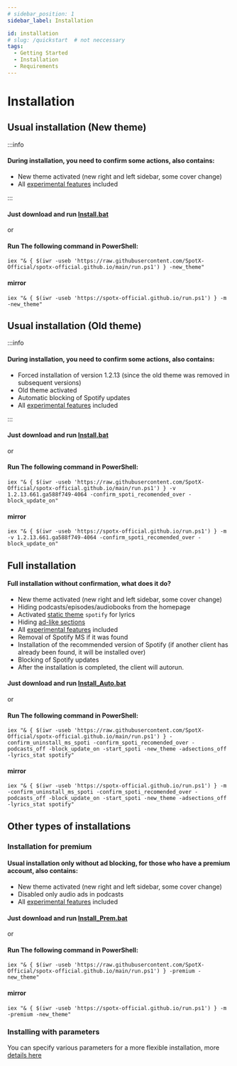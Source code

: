 ```yaml
---
# sidebar_position: 1
sidebar_label: Installation

id: installation
# slug: /quickstart  # not neccessary
tags:
  - Getting Started
  - Installation
  - Requirements
---
```


# Installation

## Usual installation (New theme)

:::info

#### During installation, you need to confirm some actions, also contains:

- New theme activated (new right and left sidebar, some cover change)
- All [experimental features](https://github.com/SpotX-Official/SpotX/discussions/50) included

:::

#### Just download and run [Install.bat](https://raw.githack.com/amd64fox/SpotX/main/Install_New_theme.bat)

or

#### Run The following command in PowerShell:

```source-powershell
iex "& { $(iwr -useb 'https://raw.githubusercontent.com/SpotX-Official/spotx-official.github.io/main/run.ps1') } -new_theme"
```

#### mirror

```source-powershell
iex "& { $(iwr -useb 'https://spotx-official.github.io/run.ps1') } -m -new_theme"
```

## Usual installation (Old theme)

:::info

#### During installation, you need to confirm some actions, also contains:

- Forced installation of version 1.2.13 (since the old theme was removed in subsequent versions)
- Old theme activated
- Automatic blocking of Spotify updates
- All [experimental features](https://github.com/SpotX-Official/SpotX/discussions/50) included

:::

#### Just download and run [Install.bat](https://raw.githack.com/amd64fox/SpotX/main/Install_Old_theme.bat)

or

#### Run The following command in PowerShell:

```source-powershell
iex "& { $(iwr -useb 'https://raw.githubusercontent.com/SpotX-Official/spotx-official.github.io/main/run.ps1') } -v 1.2.13.661.ga588f749-4064 -confirm_spoti_recomended_over -block_update_on"
```

#### mirror

```source-powershell
iex "& { $(iwr -useb 'https://spotx-official.github.io/run.ps1') } -m -v 1.2.13.661.ga588f749-4064 -confirm_spoti_recomended_over -block_update_on"
```

## Full installation

#### Full installation without confirmation, what does it do?

- New theme activated (new right and left sidebar, some cover change)
- Hiding podcasts/episodes/audiobooks from the homepage
- Activated [static theme](https://github.com/SpotX-Official/SpotX/discussions/50#discussioncomment-4096066) `spotify` for lyrics
- Hiding [ad-like sections](https://github.com/SpotX-Official/SpotX/discussions/50#discussioncomment-4478943)
- All [experimental features](https://github.com/SpotX-Official/SpotX/discussions/50) included
- Removal of Spotify MS if it was found
- Installation of the recommended version of Spotify (if another client has already been found, it will be installed over)
- Blocking of Spotify updates
- After the installation is completed, the client will autorun.

#### Just download and run [Install_Auto.bat](https://raw.githack.com/amd64fox/SpotX/main/scripts/Install_Auto.bat)

or

#### Run The following command in PowerShell:

```source-powershell
iex "& { $(iwr -useb 'https://raw.githubusercontent.com/SpotX-Official/spotx-official.github.io/main/run.ps1') } -confirm_uninstall_ms_spoti -confirm_spoti_recomended_over -podcasts_off -block_update_on -start_spoti -new_theme -adsections_off -lyrics_stat spotify"
```

#### mirror

```source-powershell
iex "& { $(iwr -useb 'https://spotx-official.github.io/run.ps1') } -m -confirm_uninstall_ms_spoti -confirm_spoti_recomended_over -podcasts_off -block_update_on -start_spoti -new_theme -adsections_off -lyrics_stat spotify"
```

## Other types of installations

### Installation for premium

#### Usual installation only without ad blocking, for those who have a premium account, also contains:

-   New theme activated (new right and left sidebar, some cover change)
-   Disabled only audio ads in podcasts
-   All [experimental features](https://github.com/SpotX-Official/SpotX/discussions/50) included

#### Just download and run [Install_Prem.bat](https://raw.githack.com/amd64fox/SpotX/main/scripts/Install_Prem.bat)

or

#### Run The following command in PowerShell:

```source-powershell
iex "& { $(iwr -useb 'https://raw.githubusercontent.com/SpotX-Official/spotx-official.github.io/main/run.ps1') } -premium -new_theme"
```

#### mirror

```source-powershell
iex "& { $(iwr -useb 'https://spotx-official.github.io/run.ps1') } -m -premium -new_theme"
```

### Installing with parameters

You can specify various parameters for a more flexible installation, more [details here](https://github.com/SpotX-Official/SpotX/discussions/60)